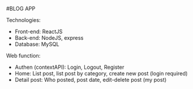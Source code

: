 #BLOG APP

Technologies:
+ Front-end: ReactJS
+ Back-end: NodeJS, express
+ Database: MySQL

Web function:
+ Authen (contextAPI): Login, Logout, Register
+ Home: List post, list post by category, create new post (login required)
+ Detail post: Who posted, post date, edit-delete post (my post)
